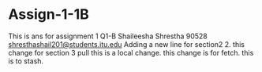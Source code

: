 # Assign-1-1B
This is ans for assignment 1 Q1-B
Shaileesha Shrestha
90528
shresthashail201@students.itu.edu
Adding a new line for section2 2.
this change for section 3 pull
this is a local change.
this change is for fetch.
this is to stash.

